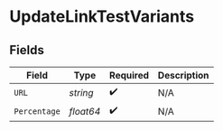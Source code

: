 # UpdateLinkTestVariants


## Fields

| Field              | Type               | Required           | Description        |
| ------------------ | ------------------ | ------------------ | ------------------ |
| `URL`              | *string*           | :heavy_check_mark: | N/A                |
| `Percentage`       | *float64*          | :heavy_check_mark: | N/A                |